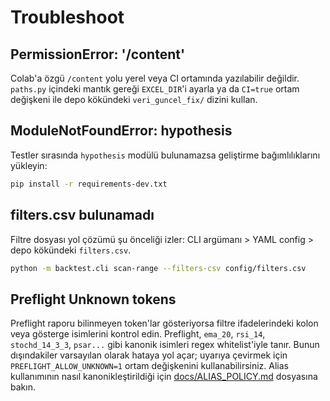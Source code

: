 # Troubleshoot

## PermissionError: '/content'
Colab'a özgü `/content` yolu yerel veya CI ortamında yazılabilir değildir. `paths.py` içindeki mantık gereği `EXCEL_DIR`'i ayarla ya da `CI=true` ortam değişkeni ile depo kökündeki `veri_guncel_fix/` dizini kullan.

## ModuleNotFoundError: hypothesis
Testler sırasında `hypothesis` modülü bulunamazsa geliştirme bağımlılıklarını yükleyin:

```bash
pip install -r requirements-dev.txt
```

## filters.csv bulunamadı
Filtre dosyası yol çözümü şu önceliği izler: CLI argümanı > YAML config > depo kökündeki `filters.csv`.

```bash
python -m backtest.cli scan-range --filters-csv config/filters.csv
```

## Preflight Unknown tokens
Preflight raporu bilinmeyen token'lar gösteriyorsa filtre ifadelerindeki kolon veya gösterge isimlerini kontrol edin. Preflight, `ema_20`, `rsi_14`, `stochd_14_3_3`, `psar...` gibi kanonik isimleri regex whitelist'iyle tanır. Bunun dışındakiler varsayılan olarak hataya yol açar; uyarıya çevirmek için `PREFLIGHT_ALLOW_UNKNOWN=1` ortam değişkenini kullanabilirsiniz. Alias kullanımının nasıl kanonikleştirildiği için [docs/ALIAS_POLICY.md](docs/ALIAS_POLICY.md) dosyasına bakın.
